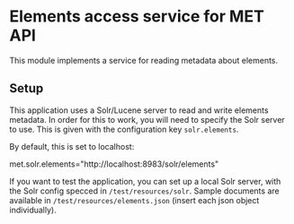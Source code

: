 Elements access service for MET API
=======================================

This module implements a service for reading metadata about elements.

Setup
-----

This application uses a Solr/Lucene server to read and write elements
metadata. In order for this to work, you will need to specify the
Solr server to use. This is given with the configuration key
`solr.elements`.

By default, this is set to localhost:

  met.solr.elements="http://localhost:8983/solr/elements"

If you want to test the application, you can set up a local Solr server,
with the Solr config specced in `/test/resources/solr`. Sample
documents are available in `/test/resources/elements.json` (insert
each json object individually).
